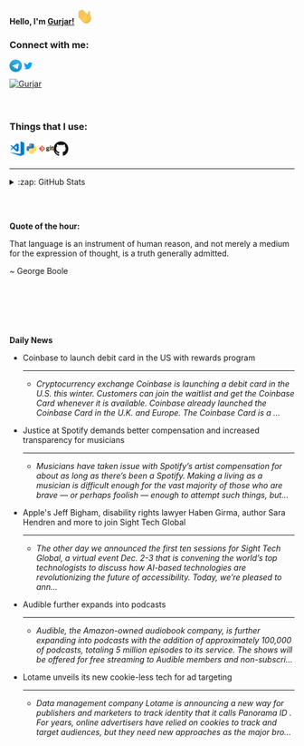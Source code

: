 #### Hello, I'm [Gurjar!](https://GurjarKing.github.io) <img src="https://raw.githubusercontent.com/ABSphreak/ABSphreak/master/gifs/Hi.gif" width="30px"></h2>


### Connect with me:

[<img align="left" alt="Gurjar | Telegram" width="22px" src="https://raw.githubusercontent.com/github/explore/80688e429a7d4ef2fca1e82350fe8e3517d3494d/topics/telegram/telegram.png" />][Telegram]
[<img align="left" alt="Gurjar | Twitter" width="22px" src="https://raw.githubusercontent.com/github/explore/80688e429a7d4ef2fca1e82350fe8e3517d3494d/topics/twitter/twitter.png" />][Twitter]
<br >
<br >
<a href="https://github.com/GurjarKing"><img src="https://komarev.com/ghpvc/?username=GurjarKing" alt="Gurjar" /></a> <br />
<br />
<br />
<!-- <br >

![](https://visitor-badge.glitch.me/badge?page_id=GurjarKing)

<br /> -->

### Things that I use:

[<img align="left" alt="Visual Studio Code" width="26px" src="https://raw.githubusercontent.com/github/explore/80688e429a7d4ef2fca1e82350fe8e3517d3494d/topics/visual-studio-code/visual-studio-code.png" />][VSCode]
[<img align="left" alt="Python" width="26px" src="https://raw.githubusercontent.com/github/explore/80688e429a7d4ef2fca1e82350fe8e3517d3494d/topics/python/python.png" />][Python]
[<img align="left" alt="Git" width="26px" src="https://raw.githubusercontent.com/github/explore/80688e429a7d4ef2fca1e82350fe8e3517d3494d/topics/git/git.png" />][Git]
[<img align="left" alt="GitHub" width="26px" src="https://raw.githubusercontent.com/github/explore/78df643247d429f6cc873026c0622819ad797942/topics/github/github.png" />][Github]

<br />
<br />

---
<details>
  <summary>:zap: GitHub Stats</summary>

<img align="left" alt="Gurjar's Github Stats" src="https://github-readme-stats.vercel.app/api?username=GurjarKing&show_icons=true&hide_border=true&count_private=true&include_all_commit=true&theme=algolia" />

</details>

<!-- ### 🔔 My latest tweet
<a href="https://twitter.com/Gurjar_King43" target="_blank">
	<img src="https://github.com/GurjarKing/GurjarKing/raw/master/tweet.png" width="70%" align="center" alt="Click to view on Twitter" title="My latest tweet, as an image"/>
</a> -->
<br>

<pre>

</pre>

**Quote of the hour:**

That language is an instrument of human reason, and not merely a medium for the expression of thought, is a truth generally admitted.

~ George Boole
<pre>

</pre>
<br>
<pre>


</pre>
<strong>Daily News</strong>
  
  - Coinbase to launch debit card in the US with rewards program
     <hr/>
     
      - *Cryptocurrency exchange Coinbase is launching a debit card in the U.S. this winter. Customers can join the waitlist and get the Coinbase Card whenever it is available. Coinbase already launched the Coinbase Card in the U.K. and Europe. The Coinbase Card is a …*
     
  - Justice at Spotify demands better compensation and increased transparency for musicians
      <hr/>
      
      - *Musicians have taken issue with Spotify’s artist compensation for about as long as there’s been a Spotify. Making a living as a musician is difficult enough for the vast majority of those who are brave — or perhaps foolish — enough to attempt such things, but…*
      
  - Apple's Jeff Bigham, disability rights lawyer Haben Girma, author Sara Hendren and more to join Sight Tech Global
      <hr/>
      
      - *The other day we announced the first ten sessions for Sight Tech Global, a virtual event Dec. 2-3 that is convening the world’s top technologists to discuss how AI-based technologies are revolutionizing the future of accessibility. Today, we’re pleased to ann…*
      
  - Audible further expands into podcasts
      <hr/>
      
      - *Audible, the Amazon-owned audiobook company, is further expanding into podcasts with the addition of approximately 100,000 of podcasts, totaling 5 million episodes to its service. The shows will be offered for free streaming to Audible members and non-subscri…*
       
  - Lotame unveils its new cookie-less tech for ad targeting
      <hr/>
       
       - *Data management company Lotame is announcing a new way for publishers and marketers to track identity that it calls Panorama ID . For years, online advertisers have relied on cookies to track and target audiences, but they need new approaches as the major bro…*
      

<br />

[VSCode]: https://code.visualstudio.com/
[Python]: https://www.python.org/
[Git]: https://git-scm.com/
[Github]: https://github.com/
[Telegram]: https://t.me/Gurjar_King/
[Twitter]: https://twitter.com/Gurjar_King43/
